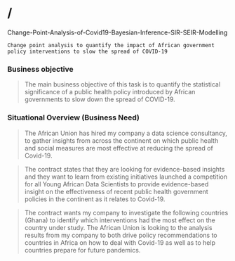 # /
Change-Point-Analysis-of-Covid19-Bayesian-Inference-SIR-SEIR-Modelling 

`Change point analysis to quantify the impact of African government policy interventions to slow the spread of COVID-19`

### Business objective

> The main business objective of this task is to quantify the statistical significance of a public health policy introduced by African governments to slow down the spread of COVID-19.

### Situational Overview (Business Need)

> The African Union has hired my company a data science consultancy, to gather insights from across the continent on  which public health and social measures are most effective at reducing the spread of Covid-19. 

> The contract states that they are looking for evidence-based insights and they want to learn from existing initiatives launched a competition for all Young African Data Scientists to provide evidence-based insight on the effectiveness of recent public health government policies in the continent as it relates to Covid-19. 

> The contract wants my company to investigate the following countries (Ghana) to identify which interventions had the most effect on the country under study.  The African Union is looking to the analysis results from my company to both drive policy recommendations to countries in Africa on how to deal with Covid-19 as well as to help countries prepare for future pandemics.
